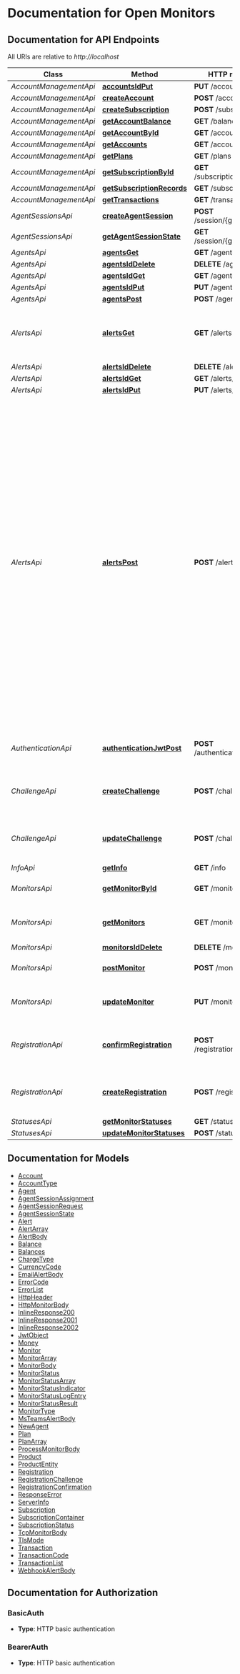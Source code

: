 # Documentation for Open Monitors

<a name="documentation-for-api-endpoints"></a>
## Documentation for API Endpoints

All URIs are relative to *http://localhost*

Class | Method | HTTP request | Description
------------ | ------------- | ------------- | -------------
*AccountManagementApi* | [**accountsIdPut**](Apis/AccountManagementApi.md#accountsidput) | **PUT** /accounts/{id} | 
*AccountManagementApi* | [**createAccount**](Apis/AccountManagementApi.md#createaccount) | **POST** /accounts | 
*AccountManagementApi* | [**createSubscription**](Apis/AccountManagementApi.md#createsubscription) | **POST** /subscriptions | 
*AccountManagementApi* | [**getAccountBalance**](Apis/AccountManagementApi.md#getaccountbalance) | **GET** /balances | 
*AccountManagementApi* | [**getAccountById**](Apis/AccountManagementApi.md#getaccountbyid) | **GET** /accounts/{id} | 
*AccountManagementApi* | [**getAccounts**](Apis/AccountManagementApi.md#getaccounts) | **GET** /accounts | 
*AccountManagementApi* | [**getPlans**](Apis/AccountManagementApi.md#getplans) | **GET** /plans | 
*AccountManagementApi* | [**getSubscriptionById**](Apis/AccountManagementApi.md#getsubscriptionbyid) | **GET** /subscriptions/{id} | 
*AccountManagementApi* | [**getSubscriptionRecords**](Apis/AccountManagementApi.md#getsubscriptionrecords) | **GET** /subscriptions | 
*AccountManagementApi* | [**getTransactions**](Apis/AccountManagementApi.md#gettransactions) | **GET** /transactions | 
*AgentSessionsApi* | [**createAgentSession**](Apis/AgentSessionsApi.md#createagentsession) | **POST** /session/{groupName} | 
*AgentSessionsApi* | [**getAgentSessionState**](Apis/AgentSessionsApi.md#getagentsessionstate) | **GET** /session/{groupName} | 
*AgentsApi* | [**agentsGet**](Apis/AgentsApi.md#agentsget) | **GET** /agents | 
*AgentsApi* | [**agentsIdDelete**](Apis/AgentsApi.md#agentsiddelete) | **DELETE** /agents/{id} | 
*AgentsApi* | [**agentsIdGet**](Apis/AgentsApi.md#agentsidget) | **GET** /agents/{id} | 
*AgentsApi* | [**agentsIdPut**](Apis/AgentsApi.md#agentsidput) | **PUT** /agents/{id} | 
*AgentsApi* | [**agentsPost**](Apis/AgentsApi.md#agentspost) | **POST** /agents | 
*AlertsApi* | [**alertsGet**](Apis/AlertsApi.md#alertsget) | **GET** /alerts | Retrieve all of the alerts you have created in your account.
*AlertsApi* | [**alertsIdDelete**](Apis/AlertsApi.md#alertsiddelete) | **DELETE** /alerts/{id} | 
*AlertsApi* | [**alertsIdGet**](Apis/AlertsApi.md#alertsidget) | **GET** /alerts/{id} | 
*AlertsApi* | [**alertsIdPut**](Apis/AlertsApi.md#alertsidput) | **PUT** /alerts/{id} | 
*AlertsApi* | [**alertsPost**](Apis/AlertsApi.md#alertspost) | **POST** /alerts | Create a new alert that can be activated when a monitor goes down. An alert can be a message (email, Microsoft teams), or it can call a web service (webhook). An alert is associated with zero or more of your monitors. If your alert has more than one monitor, the alert will be activated only when the number of monitors that goes down exceededs the `threshold`.
*AuthenticationApi* | [**authenticationJwtPost**](Apis/AuthenticationApi.md#authenticationjwtpost) | **POST** /authentication/jwt | Create an API token in the form of a JWT.
*ChallengeApi* | [**createChallenge**](Apis/ChallengeApi.md#createchallenge) | **POST** /challenge | Create a challenge to prove you are human
*ChallengeApi* | [**updateChallenge**](Apis/ChallengeApi.md#updatechallenge) | **POST** /challenge/{id} | Solve a challenge and prove you are human.
*InfoApi* | [**getInfo**](Apis/InfoApi.md#getinfo) | **GET** /info | 
*MonitorsApi* | [**getMonitorById**](Apis/MonitorsApi.md#getmonitorbyid) | **GET** /monitors/{id} | Get a monitor by ID
*MonitorsApi* | [**getMonitors**](Apis/MonitorsApi.md#getmonitors) | **GET** /monitors | Get a list of all monitors in your account.
*MonitorsApi* | [**monitorsIdDelete**](Apis/MonitorsApi.md#monitorsiddelete) | **DELETE** /monitors/{id} | 
*MonitorsApi* | [**postMonitor**](Apis/MonitorsApi.md#postmonitor) | **POST** /monitors | Create a new monitor
*MonitorsApi* | [**updateMonitor**](Apis/MonitorsApi.md#updatemonitor) | **PUT** /monitors/{id} | Update an existing monitor by ID
*RegistrationApi* | [**confirmRegistration**](Apis/RegistrationApi.md#confirmregistration) | **POST** /registration/{id} | Confirm registration of Open Monitors account.
*RegistrationApi* | [**createRegistration**](Apis/RegistrationApi.md#createregistration) | **POST** /registration | Register your email address and password.
*StatusesApi* | [**getMonitorStatuses**](Apis/StatusesApi.md#getmonitorstatuses) | **GET** /statuses | 
*StatusesApi* | [**updateMonitorStatuses**](Apis/StatusesApi.md#updatemonitorstatuses) | **POST** /statuses | 


<a name="documentation-for-models"></a>
## Documentation for Models

 - [Account](./Models/Account.md)
 - [AccountType](./Models/AccountType.md)
 - [Agent](./Models/Agent.md)
 - [AgentSessionAssignment](./Models/AgentSessionAssignment.md)
 - [AgentSessionRequest](./Models/AgentSessionRequest.md)
 - [AgentSessionState](./Models/AgentSessionState.md)
 - [Alert](./Models/Alert.md)
 - [AlertArray](./Models/AlertArray.md)
 - [AlertBody](./Models/AlertBody.md)
 - [Balance](./Models/Balance.md)
 - [Balances](./Models/Balances.md)
 - [ChargeType](./Models/ChargeType.md)
 - [CurrencyCode](./Models/CurrencyCode.md)
 - [EmailAlertBody](./Models/EmailAlertBody.md)
 - [ErrorCode](./Models/ErrorCode.md)
 - [ErrorList](./Models/ErrorList.md)
 - [HttpHeader](./Models/HttpHeader.md)
 - [HttpMonitorBody](./Models/HttpMonitorBody.md)
 - [InlineResponse200](./Models/InlineResponse200.md)
 - [InlineResponse2001](./Models/InlineResponse2001.md)
 - [InlineResponse2002](./Models/InlineResponse2002.md)
 - [JwtObject](./Models/JwtObject.md)
 - [Money](./Models/Money.md)
 - [Monitor](./Models/Monitor.md)
 - [MonitorArray](./Models/MonitorArray.md)
 - [MonitorBody](./Models/MonitorBody.md)
 - [MonitorStatus](./Models/MonitorStatus.md)
 - [MonitorStatusArray](./Models/MonitorStatusArray.md)
 - [MonitorStatusIndicator](./Models/MonitorStatusIndicator.md)
 - [MonitorStatusLogEntry](./Models/MonitorStatusLogEntry.md)
 - [MonitorStatusResult](./Models/MonitorStatusResult.md)
 - [MonitorType](./Models/MonitorType.md)
 - [MsTeamsAlertBody](./Models/MsTeamsAlertBody.md)
 - [NewAgent](./Models/NewAgent.md)
 - [Plan](./Models/Plan.md)
 - [PlanArray](./Models/PlanArray.md)
 - [ProcessMonitorBody](./Models/ProcessMonitorBody.md)
 - [Product](./Models/Product.md)
 - [ProductEntity](./Models/ProductEntity.md)
 - [Registration](./Models/Registration.md)
 - [RegistrationChallenge](./Models/RegistrationChallenge.md)
 - [RegistrationConfirmation](./Models/RegistrationConfirmation.md)
 - [ResponseError](./Models/ResponseError.md)
 - [ServerInfo](./Models/ServerInfo.md)
 - [Subscription](./Models/Subscription.md)
 - [SubscriptionContainer](./Models/SubscriptionContainer.md)
 - [SubscriptionStatus](./Models/SubscriptionStatus.md)
 - [TcpMonitorBody](./Models/TcpMonitorBody.md)
 - [TlsMode](./Models/TlsMode.md)
 - [Transaction](./Models/Transaction.md)
 - [TransactionCode](./Models/TransactionCode.md)
 - [TransactionList](./Models/TransactionList.md)
 - [WebhookAlertBody](./Models/WebhookAlertBody.md)


<a name="documentation-for-authorization"></a>
## Documentation for Authorization

<a name="BasicAuth"></a>
### BasicAuth

- **Type**: HTTP basic authentication

<a name="BearerAuth"></a>
### BearerAuth

- **Type**: HTTP basic authentication

